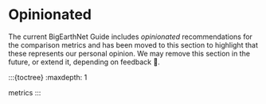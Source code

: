 # Opinionated

The current BigEarthNet Guide includes _opinionated_ recommendations for the comparison metrics and has been moved to this section to highlight that these represents our personal opinion.
We may remove this section in the future, or extend it, depending on feedback 🙂.

:::{toctree}
:maxdepth: 1

metrics
:::
